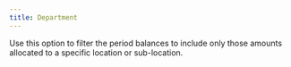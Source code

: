 ```yaml
---
title: Department
---
```



Use this option to filter the period balances to include only those  amounts allocated to a specific location or sub-location.
